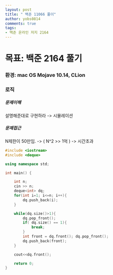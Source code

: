 ```yaml
---
layout: post
title: " 백준 11066 풀이"
author: yobs0814
comments: true
tags:
- 백준 온라인 저지 2164 
---
```


# 목표: 백준 2164 풀기
### 환경: mac OS Mojave 10.14, CLion

### 로직

##### 문제이해

설명해준대로 구현하라 -> 시뮬레이션

##### 문제접근

N제한이 50만임. -> ( N^2 >> 1억 )  -> 시간초과


~~~c++
#include <iostream>
#include <deque>

using namespace std;

int main() {

    int n;
    cin >> n;
    deque<int> dq;
    for(int i=1; i<=n; i++){
        dq.push_back(i);
    }

    while(dq.size()>1){
        dq.pop_front();
        if( dq.size() == 1){
            break;
        }
        int front = dq.front(); dq.pop_front();
        dq.push_back(front);
    }

    cout<<dq.front();

    return 0;
}
~~~

